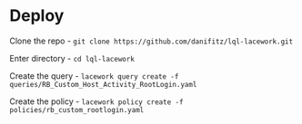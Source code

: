 # Deploy

Clone the repo - `git clone https://github.com/danifitz/lql-lacework.git`

Enter directory - `cd lql-lacework`

Create the query - `lacework query create -f queries/RB_Custom_Host_Activity_RootLogin.yaml`

Create the policy - `lacework policy create -f policies/rb_custom_rootlogin.yaml`